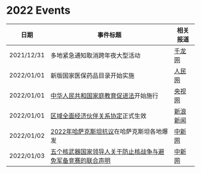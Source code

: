 # 2022 Events

| 日期   | 事件标题                   | 相关报道                                         |
| -------- | ------------------------------ | ---------------------------------------------- |
| 2021/12/31 | 多地紧急通知取消跨年夜大型活动 | [千龙网](http://py.qianlong.com/2021/1231/6713549.shtml) |
| 2022/01/01 | 新版国家医保药品目录开始实施 | [人民网](http://health.people.com.cn/n1/2022/0101/c14739-32322486.html) |
| 2022/01/01 | [中华人民共和国家庭教育促进法](http://www.npc.gov.cn/npc/c30834/202110/8d266f0320b74e17b02cd43722eeb413.shtml)开始施行 | [央视网](https://news.cctv.com/2022/01/02/ARTI1SxWGp3dXNzwLBg2E0rH220102.shtml) |
| 2022/01/01 | [区域全面经济伙伴关系协定](https://zh.wikipedia.org/wiki/%E5%8C%BA%E5%9F%9F%E5%85%A8%E9%9D%A2%E7%BB%8F%E6%B5%8E%E4%BC%99%E4%BC%B4%E5%85%B3%E7%B3%BB%E5%8D%8F%E5%AE%9A)正式生效 | [新浪新闻](https://news.sina.com.cn/o/2015-12-09/doc-ifxmifzc0932176.shtml) |
| 2022/01/02 | [2022年哈萨克斯坦抗议](https://zh.wikipedia.org/wiki/2022%E5%B9%B4%E5%93%88%E8%96%A9%E5%85%8B%E6%96%AF%E5%9D%A6%E6%8A%97%E8%AD%B0)在哈萨克斯坦各地爆发 | [中新网](https://www.chinanews.com.cn/gj/2022/01-05/9644382.shtml) |
| 2022/01/03 | [五个核武器国家领导人关于防止核战争与避免军备竞赛的联合声明](https://www.fmprc.gov.cn/web/ziliao_674904/1179_674909/202201/t20220103_10478507.shtml) | [中新网](https://www.chinanews.com.cn/gn/2022/01-03/9643424.shtml) |